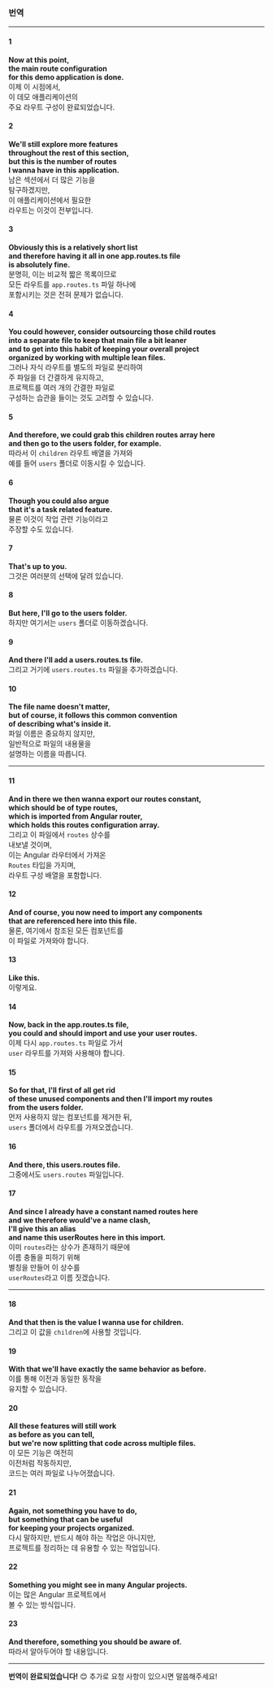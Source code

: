 ### 번역

---

#### 1
**Now at this point,**  
**the main route configuration**  
**for this demo application is done.**  
이제 이 시점에서,  
이 데모 애플리케이션의  
주요 라우트 구성이 완료되었습니다.

#### 2
**We'll still explore more features**  
**throughout the rest of this section,**  
**but this is the number of routes**  
**I wanna have in this application.**  
남은 섹션에서 더 많은 기능을  
탐구하겠지만,  
이 애플리케이션에서 필요한  
라우트는 이것이 전부입니다.

#### 3
**Obviously this is a relatively short list**  
**and therefore having it all in one app.routes.ts file**  
**is absolutely fine.**  
분명히, 이는 비교적 짧은 목록이므로  
모든 라우트를 `app.routes.ts` 파일 하나에  
포함시키는 것은 전혀 문제가 없습니다.

#### 4
**You could however, consider outsourcing those child routes**  
**into a separate file to keep that main file a bit leaner**  
**and to get into this habit of keeping your overall project**  
**organized by working with multiple lean files.**  
그러나 자식 라우트를 별도의 파일로 분리하여  
주 파일을 더 간결하게 유지하고,  
프로젝트를 여러 개의 간결한 파일로  
구성하는 습관을 들이는 것도 고려할 수 있습니다.

#### 5
**And therefore, we could grab this children routes array here**  
**and then go to the users folder, for example.**  
따라서 이 `children` 라우트 배열을 가져와  
예를 들어 `users` 폴더로 이동시킬 수 있습니다.

#### 6
**Though you could also argue**  
**that it's a task related feature.**  
물론 이것이 작업 관련 기능이라고  
주장할 수도 있습니다.

#### 7
**That's up to you.**  
그것은 여러분의 선택에 달려 있습니다.

#### 8
**But here, I'll go to the users folder.**  
하지만 여기서는 `users` 폴더로 이동하겠습니다.

#### 9
**And there I'll add a users.routes.ts file.**  
그리고 거기에 `users.routes.ts` 파일을 추가하겠습니다.

#### 10
**The file name doesn't matter,**  
**but of course, it follows this common convention**  
**of describing what's inside it.**  
파일 이름은 중요하지 않지만,  
일반적으로 파일의 내용물을  
설명하는 이름을 따릅니다.

---

#### 11
**And in there we then wanna export our routes constant,**  
**which should be of type routes,**  
**which is imported from Angular router,**  
**which holds this routes configuration array.**  
그리고 이 파일에서 `routes` 상수를  
내보낼 것이며,  
이는 Angular 라우터에서 가져온  
`Routes` 타입을 가지며,  
라우트 구성 배열을 포함합니다.

#### 12
**And of course, you now need to import any components**  
**that are referenced here into this file.**  
물론, 여기에서 참조된 모든 컴포넌트를  
이 파일로 가져와야 합니다.

#### 13
**Like this.**  
이렇게요.

#### 14
**Now, back in the app.routes.ts file,**  
**you could and should import and use your user routes.**  
이제 다시 `app.routes.ts` 파일로 가서  
`user` 라우트를 가져와 사용해야 합니다.

#### 15
**So for that, I'll first of all get rid**  
**of these unused components and then I'll import my routes**  
**from the users folder.**  
먼저 사용하지 않는 컴포넌트를 제거한 뒤,  
`users` 폴더에서 라우트를 가져오겠습니다.

#### 16
**And there, this users.routes file.**  
그중에서도 `users.routes` 파일입니다.

#### 17
**And since I already have a constant named routes here**  
**and we therefore would've a name clash,**  
**I'll give this an alias**  
**and name this userRoutes here in this import.**  
이미 `routes`라는 상수가 존재하기 때문에  
이름 충돌을 피하기 위해  
별칭을 만들어 이 상수를  
`userRoutes`라고 이름 짓겠습니다.

---

#### 18
**And that then is the value I wanna use for children.**  
그리고 이 값을 `children`에 사용할 것입니다.

#### 19
**With that we'll have exactly the same behavior as before.**  
이를 통해 이전과 동일한 동작을  
유지할 수 있습니다.

#### 20
**All these features will still work**  
**as before as you can tell,**  
**but we're now splitting that code across multiple files.**  
이 모든 기능은 여전히  
이전처럼 작동하지만,  
코드는 여러 파일로 나누어졌습니다.

#### 21
**Again, not something you have to do,**  
**but something that can be useful**  
**for keeping your projects organized.**  
다시 말하지만, 반드시 해야 하는 작업은 아니지만,  
프로젝트를 정리하는 데 유용할 수 있는 작업입니다.

#### 22
**Something you might see in many Angular projects.**  
이는 많은 Angular 프로젝트에서  
볼 수 있는 방식입니다.

#### 23
**And therefore, something you should be aware of.**  
따라서 알아두어야 할 내용입니다.

---

**번역이 완료되었습니다!** 😊 추가로 요청 사항이 있으시면 말씀해주세요!
